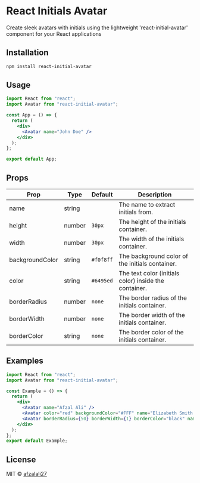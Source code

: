 # React Initials Avatar

Create sleek avatars with initials using the lightweight 'react-initial-avatar' component for your React applications

## Installation

```bash
npm install react-initial-avatar
```
## Usage

```jsx
import React from "react";
import Avatar from "react-initial-avatar";

const App = () => {
  return (
    <div>
      <Avatar name="John Doe" />
    </div>
  );
};

export default App;
```

## Props

| Prop             | Type   | Default    | Description                                            |
|------------------|--------|------------|--------------------------------------------------------|
| name             | string |            | The name to extract initials from.                     |
| height           | number | `30px`     | The height of the initials container.                  |
| width            | number | `30px`     | The width of the initials container.                   |
| backgroundColor  | string | `#f0f8ff`  | The background color of the initials container.        |
| color            | string | `#6495ed`  | The text color (initials color) inside the container.  |
| borderRadius     | number | `none`     | The border radius of the initials container.           |
| borderWidth      | number | `none`     | The border width of the initials container.            |
| borderColor      | string | `none`     | The border color of the initials container.            |

## Examples
```jsx
import React from "react";
import Avatar from "react-initial-avatar";

const Example = () => {
  return (
    <div>
      <Avatar name="Afzal Ali" />
      <Avatar color="red" backgroundColor="#FFF" name="Elizabeth Smith Brown" />
      <Avatar borderRadius={50} borderWidth={1} borderColor="black" name="Jane Smith" />
    </div>
  );
};
export default Example;
```

## License

MIT © [afzalali27](https://github.com/afzalali27)